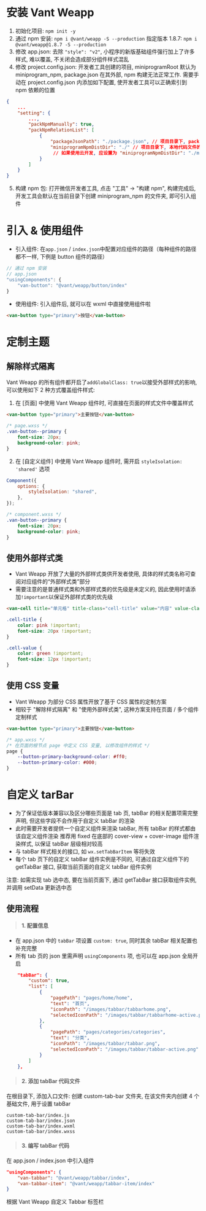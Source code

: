 # 安装 Vant Weapp

1. 初始化项目: `npm init -y`
2. 通过 npm 安装: `npm i @vant/weapp -S --production`
   指定版本 1.8.7: `npm i @vant/weapp@1.8.7 -S --production`
3. 修改 app.json: 去除 `"style": "v2"`, 小程序的新版基础组件强行加上了许多样式, 难以覆盖, 不关闭会造成部分组件样式混乱
4. 修改 project.config.json: 开发者工具创建的项目, miniprogramRoot 默认为 miniprogram_npm, package.json 在其外部, npm 构建无法正常工作. 需要手动在 project.config.json 内添加如下配置, 使开发者工具可以正确索引到 npm 依赖的位置

```json
{
	...
	"setting": {
		...,
		"packNpmManually": true,
		"packNpmRelationList": [
			{
				"packageJsonPath": "./package.json", // 项目目录下, package.json 文件的位置
				"miniprogramNpmDistDir": "./" // 项目目录下, 本地代码文件的位置
        		 // 如果使用云开发, 应设置为 "miniprogramNpmDistDir": "./miniprogram"
			}
		]
	}
}
```

5. 构建 npm 包: 打开微信开发者工具, 点击 "工具" → "构建 npm", 构建完成后, 开发工具会默认在当前目录下创建 miniprogram_npm 的文件夹, 即可引入组件

# 引入 & 使用组件

-   引入组件: 在`app.json` / `index.json`中配置对应组件的路径（每种组件的路径都不一样, 下例是 button 组件的路径）

```js
// 通过 npm 安装
// app.json
"usingComponents": {
	"van-button": "@vant/weapp/button/index"
}
```

-   使用组件: 引入组件后, 就可以在 wxml 中直接使用组件啦

```html
<van-button type="primary">按钮</van-button>
```

# 定制主题

## 解除样式隔离

Vant Weapp 的所有组件都开启了`addGlobalClass: true`以接受外部样式的影响, 可以使用如下 2 种方式覆盖组件样式:

1. 在 [页面] 中使用 Vant Weapp 组件时, 可直接在页面的样式文件中覆盖样式

```html
<van-button type="primary">主要按钮</van-button>
```

```css
/* page.wxss */
.van-button--primary {
    font-size: 20px;
    background-color: pink;
}
```

2. 在 [自定义组件] 中使用 Vant Weapp 组件时, 需开启 `styleIsolation: 'shared'` 选项

```js
Component({
    options: {
        styleIsolation: "shared",
    },
});
```

```css
/* component.wxss */
.van-button--primary {
    font-size: 20px;
    background-color: pink;
}
```

## 使用外部样式类

-   Vant Weapp 开放了大量的外部样式类供开发者使用, 具体的样式类名称可查阅对应组件的“外部样式类”部分
-   需要注意的是普通样式类和外部样式类的优先级是未定义的, 因此使用时请添加`!important`以保证外部样式类的优先级

```html
<van-cell title="单元格" title-class="cell-title" value="内容" value-class="cell-value" />
```

```css
.cell-title {
    color: pink !important;
    font-size: 20px !important;
}

.cell-value {
    color: green !important;
    font-size: 12px !important;
}
```

## 使用 CSS 变量

-   Vant Weapp 为部分 CSS 属性开放了基于 CSS 属性的定制方案
-   相较于 "解除样式隔离" 和 "使用外部样式类", 这种方案支持在页面 / 多个组件定制样式

```html
<van-button type="primary">主要按钮</van-button>
```

```css
/* app.wxss */
/* 在页面的根节点 page 中定义 CSS 变量, 以修改组件的样式 */
page {
    --button-primary-background-color: #ff0;
    --button-primary-color: #000;
}
```

# 自定义 tarBar

-   为了保证低版本兼容以及区分哪些页面是 tab 页, tabBar 的相关配置项需完整声明, 但这些字段不会作用于自定义 tabBar 的渲染
-   此时需要开发者提供一个自定义组件来渲染 tabBar, 所有 tabBar 的样式都由该自定义组件渲染
    推荐用 fixed 在底部的 cover-view + cover-image 组件渲染样式, 以保证 tabBar 层级相对较高
-   与 tabBar 样式相关的接口, 如 `wx.setTabBarItem` 等将失效
-   每个 tab 页下的自定义 tabBar 组件实例是不同的, 可通过自定义组件下的 getTabBar 接口, 获取当前页面的自定义 tabBar 组件实例

注意: 如需实现 tab 选中态, 要在当前页面下, 通过 getTabBar 接口获取组件实例, 并调用 setData 更新选中态

## 使用流程

> #### 1. 配置信息

-   在 app.json 中的 `tabBar` 项设置 `custom: true`, 同时其余 tabBar 相关配置也补充完整
-   所有 tab 页的 json 里需声明 `usingComponents` 项, 也可以在 app.json 全局开启

```json
	"tabBar": {
		"custom": true,
		"list": [
			{
				"pagePath": "pages/home/home",
				"text": "首页",
				"iconPath": "/images/tabbar/tabbarhome.png",
				"selectedIconPath": "/images/tabbar/tabbarhome-active.png"
			},
			{
				"pagePath": "pages/categories/categories",
				"text": "分类",
				"iconPath": "/images/tabbar/tabbar.png",
				"selectedIconPath": "/images/tabbar/tabbar-active.png"
			}
		]
	},
```

> #### 2. 添加 tabBar 代码文件

在根目录下, 添加入口文件: 创建 custom-tab-bar 文件夹, 在该文件夹内创建 4 个基础文件, 用于设置 tabBar

```
custom-tab-bar/index.js
custom-tab-bar/index.json
custom-tab-bar/index.wxml
custom-tab-bar/index.wxss
```

> #### 3. 编写 tabBar 代码

在 app.json / index.json 中引入组件

```json
"usingComponents": {
    "van-tabbar": "@vant/weapp/tabbar/index",
    "van-tabbar-item": "@vant/weapp/tabbar-item/index"
}
```

根据 Vant Weapp 自定义 Tabbar 标签栏
